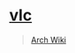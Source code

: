 # [vlc](https://www.videolan.org/vlc/)

> [Arch Wiki](https://wiki.archlinux.org/index.php/VLC_media_player)
